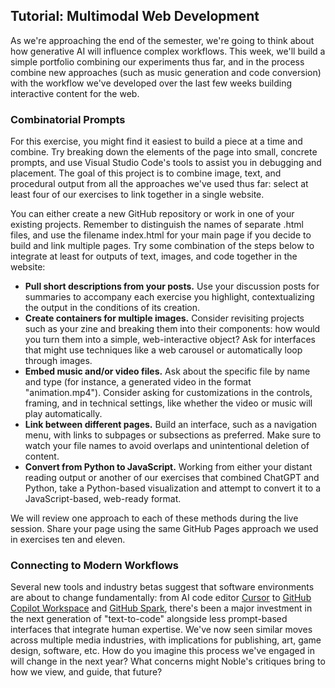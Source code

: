 ## Tutorial: Multimodal Web Development

As we're approaching the end of the semester, we're going to think about how generative AI will influence complex workflows. This week, we'll build a simple portfolio combining our experiments thus far, and in the process combine new approaches (such as music generation and code conversion) with the workflow we've developed over the last few weeks building interactive content for the web.

### Combinatorial Prompts

For this exercise, you might find it easiest to build a piece at a time and combine. Try breaking down the elements of the page into small, concrete prompts, and use Visual Studio Code's tools to assist you in debugging and placement. The goal of this project is to combine image, text, and procedural output from all the approaches we've used thus far: select at least four of our exercises to link together in a single website. 

You can either create a new GitHub repository or work in one of your existing projects. Remember to distinguish the names of separate .html files, and use the filename index.html for your main page if you decide to build and link multiple pages. Try some combination of the steps below to integrate at least for outputs of text, images, and code together in the website:

- **Pull short descriptions from your posts.** Use your discussion posts for summaries to accompany each exercise you highlight, contextualizing the output in the conditions of its creation.
- **Create containers for multiple images.** Consider revisiting projects such as your zine and breaking them into their components: how would you turn them into a simple, web-interactive object? Ask for interfaces that might use techniques like a web carousel or automatically loop through images.
- **Embed music and/or video files.** Ask about the specific file by name and type (for instance, a generated video in the format "animation.mp4"). Consider asking for customizations in the controls, framing, and in technical settings, like whether the video or music will play automatically. 
- **Link between different pages.** Build an interface, such as a navigation menu, with links to subpages or subsections as preferred. Make sure to watch your file names to avoid overlaps and unintentional deletion of content.
- **Convert from Python to JavaScript.** Working from either your distant reading output or another of our exercises that combined ChatGPT and Python, take a Python-based visualization and attempt to convert it to a JavaScript-based, web-ready format.

We will review one approach to each of these methods during the live session. Share your page using the same GitHub Pages approach we used in exercises ten and eleven.

### Connecting to Modern Workflows

 Several new tools and industry betas suggest that software environments are about to change fundamentally: from AI code editor [Cursor](https://www.cursor.com/) to [GitHub Copilot Workspace](https://githubnext.com/projects/copilot-workspace/) and [GitHub Spark](https://githubnext.com/projects/github-spark), there's been a major investment in the next generation of "text-to-code" alongside less prompt-based interfaces that integrate human expertise. We've now seen similar moves across multiple media industries, with implications for publishing, art, game design, software, etc. How do you imagine this process we've engaged in will change in the next year? What concerns might Noble's critiques bring to how we view, and guide, that future?
